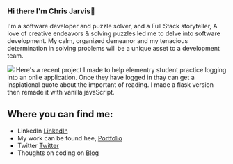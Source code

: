 ### Hi there I'm Chris Jarvis👋

I'm a software developer and puzzle solver, and a Full Stack storyteller,  A love of creative endeavors & solving puzzles led me to delve into software development.  My calm, organized demeanor and my tenacious determination in solving problems will be a unique asset to a development team.

 <img src="http://christopherleejarvis.com/JarvisScript/wp-content/uploads/2019/09/book_nook_quote.jpg">
Here's a recent project I made to help elementry student practice logging into an onlie application. Once they have logged in thay can get a inspiational quote about the important of reading. I made a flask version then remade it with vanilla javaScript.



## Where you can find me:
- LinkedIn <a href="https://www.linkedin.com/in/christopherljarvis/" target="_blank" Rel="noreferrer">LinkedIn</a>
- My work can be found hee, <a href="http://www.christopherleejarvis.com" target="_blank" Rel="noreferrer">Portfolio</a>
- Twitter <a href="https://twitter.com/JarvisScript" target="blank" Rel="noreferrer">Twitter</a> 
- Thoughts on coding on <a href="http://www.christopherleejarvis.com/JarvisScript" target="blank" Rel="noreferrer">Blog</a>


<!--
**ClJarvis/ClJarvis** is a ✨ _special_ ✨ repository because its `README.md` (this file) appears on your GitHub profile.

Here are some ideas to get you started:

- 🔭 I’m currently working on ...
- 🌱 I’m currently learning ...
- 👯 I’m looking to collaborate on ...
- 🤔 I’m looking for help with ...
- 💬 Ask me about ...
- 📫 How to reach me: ...
- 😄 Pronouns: ...
- ⚡ Fun fact: ...
-->
